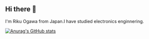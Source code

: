 ## Hi there 👋

I'm Riku Ogawa from Japan.I have studied electronics enginnering.

[![Anurag's GitHub stats](https://github-readme-stats.vercel.app/api?username=anuraghazra&theme=radical)](https://github.com/anuraghazra/github-readme-stats)
